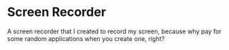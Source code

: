 # Screen Recorder
A screen recorder that I created to record my screen, because why pay for some random applications when you create one, right?